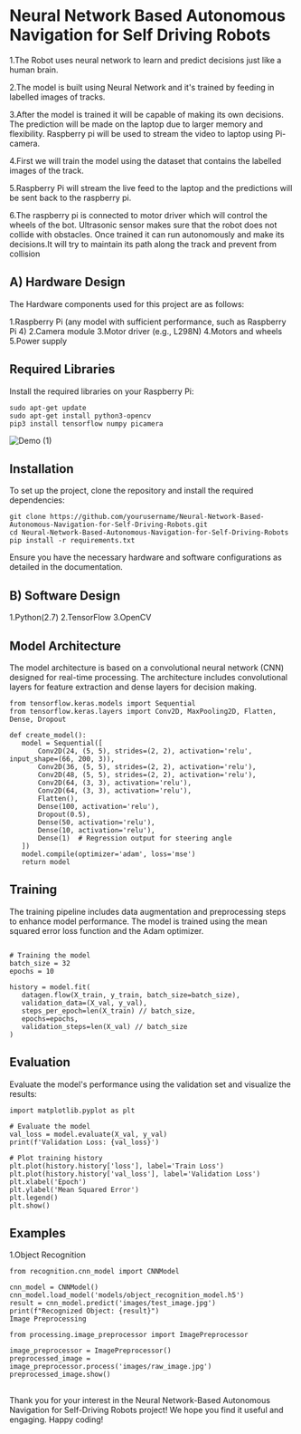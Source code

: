 # Neural Network Based Autonomous Navigation for Self Driving Robots

1.The Robot uses neural network to learn and predict decisions just like a human brain.

2.The model is built using Neural Network and it's trained by feeding in labelled images of tracks.

3.After the model is trained it will be capable of making its own decisions. The prediction will be made on the laptop due to larger memory and flexibility. Raspberry pi will be used to stream the video to 
  laptop using Pi-camera.

4.First we will train the model using the dataset that contains the labelled images of the track.

5.Raspberry Pi will stream the live feed to the laptop and the predictions will be sent back to the raspberry pi.

6.The raspberry pi is connected to motor driver which will control the wheels of the bot. Ultrasonic sensor makes sure that the robot does not collide with obstacles. Once trained it can run autonomously and 
  make its decisions.It will try to maintain its path along the track and prevent from collision


## A) Hardware Design

The Hardware components used for this project are as follows:

1.Raspberry Pi (any model with sufficient performance, such as Raspberry Pi 4)
2.Camera module
3.Motor driver (e.g., L298N)
4.Motors and wheels
5.Power supply

## Required Libraries

Install the required libraries on your Raspberry Pi:

 ``` 
sudo apt-get update
sudo apt-get install python3-opencv
pip3 install tensorflow numpy picamera
 ```

![Demo (1)](https://github.com/patilabhi20/Robotic-Tasks-via-Large-Language-Models/assets/157373320/c83189c3-d478-4657-8c9e-ae332751a466)

## Installation

To set up the project, clone the repository and install the required dependencies:


 ``` 
git clone https://github.com/yourusername/Neural-Network-Based-Autonomous-Navigation-for-Self-Driving-Robots.git
cd Neural-Network-Based-Autonomous-Navigation-for-Self-Driving-Robots
pip install -r requirements.txt

 ```

Ensure you have the necessary hardware and software configurations as detailed in the documentation.

## B) Software Design

1.Python(2.7)
2.TensorFlow
3.OpenCV

## Model Architecture

The model architecture is based on a convolutional neural network (CNN) designed for real-time processing. The architecture includes convolutional layers for feature extraction and dense layers for decision making.


 ``` 
from tensorflow.keras.models import Sequential
from tensorflow.keras.layers import Conv2D, MaxPooling2D, Flatten, Dense, Dropout

def create_model():
    model = Sequential([
        Conv2D(24, (5, 5), strides=(2, 2), activation='relu', input_shape=(66, 200, 3)),
        Conv2D(36, (5, 5), strides=(2, 2), activation='relu'),
        Conv2D(48, (5, 5), strides=(2, 2), activation='relu'),
        Conv2D(64, (3, 3), activation='relu'),
        Conv2D(64, (3, 3), activation='relu'),
        Flatten(),
        Dense(100, activation='relu'),
        Dropout(0.5),
        Dense(50, activation='relu'),
        Dense(10, activation='relu'),
        Dense(1)  # Regression output for steering angle
    ])
    model.compile(optimizer='adam', loss='mse')
    return model

 ``` 


## Training

The training pipeline includes data augmentation and preprocessing steps to enhance model performance. The model is trained using the mean squared error loss function and the Adam optimizer.

 ``` 

# Training the model
batch_size = 32
epochs = 10

history = model.fit(
    datagen.flow(X_train, y_train, batch_size=batch_size),
    validation_data=(X_val, y_val),
    steps_per_epoch=len(X_train) // batch_size,
    epochs=epochs,
    validation_steps=len(X_val) // batch_size
)

 ```

## Evaluation

Evaluate the model's performance using the validation set and visualize the results:


 ``` 
import matplotlib.pyplot as plt

# Evaluate the model
val_loss = model.evaluate(X_val, y_val)
print(f'Validation Loss: {val_loss}')

# Plot training history
plt.plot(history.history['loss'], label='Train Loss')
plt.plot(history.history['val_loss'], label='Validation Loss')
plt.xlabel('Epoch')
plt.ylabel('Mean Squared Error')
plt.legend()
plt.show()

 ```

## Examples

1.Object Recognition

 ```
from recognition.cnn_model import CNNModel

cnn_model = CNNModel()
cnn_model.load_model('models/object_recognition_model.h5')
result = cnn_model.predict('images/test_image.jpg')
print(f"Recognized Object: {result}")
Image Preprocessing

 ```

 ```
from processing.image_preprocessor import ImagePreprocessor

image_preprocessor = ImagePreprocessor()
preprocessed_image = image_preprocessor.process('images/raw_image.jpg')
preprocessed_image.show()

 ```

## 
Thank you for your interest in the Neural Network-Based Autonomous Navigation for Self-Driving Robots project! We hope you find it useful and engaging. Happy coding!
